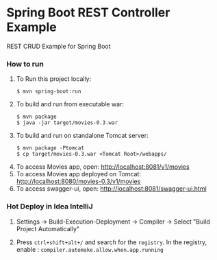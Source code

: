 # Spring Boot REST Controller Example
REST CRUD Example for Spring Boot 

### How to run
1. To Run this project locally:
    ```shell
    $ mvn spring-boot:run
    ```
1. To build and run from executable war:
    ```shell
    $ mvn package
    $ java -jar target/movies-0.3.war
    ```
1. To build and run on standalone Tomcat server:
    ```shell
    $ mvn package -Ptomcat
    $ cp target/movies-0.3.war <Tomcat Root>/webapps/
    ```
1. To access Movies app, open: <http://localhost:8081/v1/movies>
1. To access Movies app deployed on Tomcat: <http://localhost:8080/movies-0.3/v1/movies>
1. To access swagger-ui, open: <http://localhost:8081/swagger-ui.html>


### Hot Deploy in Idea IntelliJ
1. Settings -> Build-Execution-Deployment -> Compiler -> Select "Build Project Automatically"

1. Press `ctrl+shift+alt+/` and search for the `registry`. In the registry, enable : `compiler.automake.allow.when.app.running`
